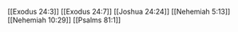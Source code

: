 [[Exodus 24:3]]
[[Exodus 24:7]]
[[Joshua 24:24]]
[[Nehemiah 5:13]]
[[Nehemiah 10:29]]
[[Psalms 81:1]]
